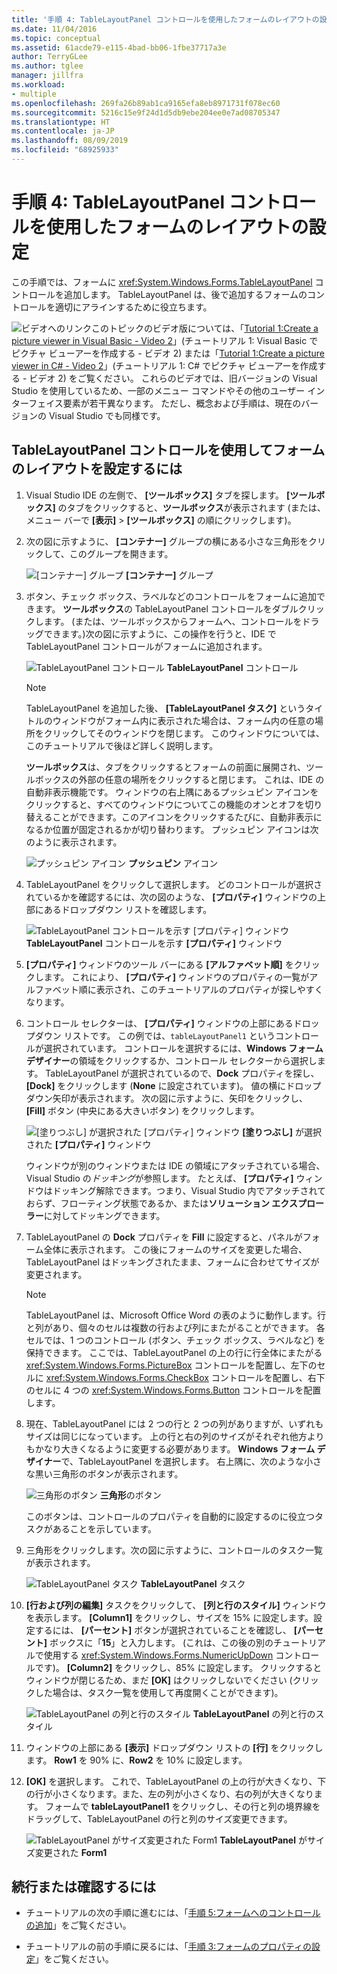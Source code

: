 ```yaml
---
title: '手順 4: TableLayoutPanel コントロールを使用したフォームのレイアウトの設定'
ms.date: 11/04/2016
ms.topic: conceptual
ms.assetid: 61acde79-e115-4bad-bb06-1fbe37717a3e
author: TerryGLee
ms.author: tglee
manager: jillfra
ms.workload:
- multiple
ms.openlocfilehash: 269fa26b89ab1ca9165efa8eb8971731f078ec60
ms.sourcegitcommit: 5216c15e9f24d1d5db9ebe204ee0e7ad08705347
ms.translationtype: HT
ms.contentlocale: ja-JP
ms.lasthandoff: 08/09/2019
ms.locfileid: "68925933"
---
```

# <a name="step-4-lay-out-your-form-with-a-tablelayoutpanel-control"></a>手順 4: TableLayoutPanel コントロールを使用したフォームのレイアウトの設定
この手順では、フォームに <xref:System.Windows.Forms.TableLayoutPanel> コントロールを追加します。 TableLayoutPanel は、後で追加するフォームのコントロールを適切にアラインするために役立ちます。

![ビデオへのリンク](../data-tools/media/playvideo.gif)このトピックのビデオ版については、「[Tutorial 1:Create a picture viewer in Visual Basic - Video 2](http://go.microsoft.com/fwlink/?LinkId=205211)」(チュートリアル 1: Visual Basic でピクチャ ビューアーを作成する - ビデオ 2) または「[Tutorial 1:Create a picture viewer in C# - Video 2](http://go.microsoft.com/fwlink/?LinkId=205200)」(チュートリアル 1: C# でピクチャ ビューアーを作成する - ビデオ 2) をご覧ください。 これらのビデオでは、旧バージョンの Visual Studio を使用しているため、一部のメニュー コマンドやその他のユーザー インターフェイス要素が若干異なります。 ただし、概念および手順は、現在のバージョンの Visual Studio でも同様です。

## <a name="to-lay-out-your-form-with-a-tablelayoutpanel-control"></a>TableLayoutPanel コントロールを使用してフォームのレイアウトを設定するには

1. Visual Studio IDE の左側で、 **[ツールボックス]** タブを探します。 **[ツールボックス]** のタブをクリックすると、**ツールボックス**が表示されます (または、メニュー バーで **[表示]**  >  **[ツールボックス]** の順にクリックします)。

2. 次の図に示すように、 **[コンテナー]** グループの横にある小さな三角形をクリックして、このグループを開きます。

     ![[コンテナー] グループ](../ide/media/express_toolbox.png)
 **[コンテナー]** グループ

3. ボタン、チェック ボックス、ラベルなどのコントロールをフォームに追加できます。 **ツールボックス**の TableLayoutPanel コントロールをダブルクリックします。 (または、ツールボックスからフォームへ、コントロールをドラッグできます。)次の図に示すように、この操作を行うと、IDE で TableLayoutPanel コントロールがフォームに追加されます。

     ![TableLayoutPanel コントロール](../ide/media/express_formtablelayout.png)
**TableLayoutPanel** コントロール

    > [!NOTE]
    > TableLayoutPanel を追加した後、 **[TableLayoutPanel タスク]** というタイトルのウィンドウがフォーム内に表示された場合は、フォーム内の任意の場所をクリックしてそのウィンドウを閉じます。 このウィンドウについては、このチュートリアルで後ほど詳しく説明します。

     **ツールボックス**は、タブをクリックするとフォームの前面に展開され、ツールボックスの外部の任意の場所をクリックすると閉じます。 これは、IDE の自動非表示機能です。 ウィンドウの右上隅にあるプッシュピン アイコンをクリックすると、すべてのウィンドウについてこの機能のオンとオフを切り替えることができます。このアイコンをクリックするたびに、自動非表示になるか位置が固定されるかが切り替わります。 プッシュピン アイコンは次のように表示されます。

     ![プッシュピン アイコン](../ide/media/express_pushpintoolbox.png)
**プッシュピン** アイコン

4. TableLayoutPanel をクリックして選択します。 どのコントロールが選択されているかを確認するには、次の図のような、 **[プロパティ]** ウィンドウの上部にあるドロップダウン リストを確認します。

     ![TableLayoutPanel コントロールを示す [プロパティ] ウィンドウ](../ide/media/express_controlspropwin.png)
**TableLayoutPanel** コントロールを示す **[プロパティ]** ウィンドウ

5. **[プロパティ]** ウィンドウのツール バーにある **[アルファベット順]** をクリックします。 これにより、 **[プロパティ]** ウィンドウのプロパティの一覧がアルファベット順に表示され、このチュートリアルのプロパティが探しやすくなります。

6. コントロール セレクターは、 **[プロパティ]** ウィンドウの上部にあるドロップダウン リストです。 この例では、`tableLayoutPanel1` というコントロールが選択されています。 コントロールを選択するには、**Windows フォーム デザイナー**の領域をクリックするか、コントロール セレクターから選択します。 TableLayoutPanel が選択されているので、**Dock** プロパティを探し、 **[Dock]** をクリックします (**None** に設定されています)。 値の横にドロップダウン矢印が表示されます。 次の図に示すように、矢印をクリックし、 **[Fill]** ボタン (中央にある大きいボタン) をクリックします。

     ![[塗りつぶし] が選択された [プロパティ] ウィンドウ](../ide/media/express_docktable.png)
 **[塗りつぶし]** が選択された **[プロパティ]** ウィンドウ

     ウィンドウが別のウィンドウまたは IDE の領域にアタッチされている場合、Visual Studio の*ドッキング*が参照します。 たとえば、 **[プロパティ]** ウィンドウはドッキング解除できます。つまり、Visual Studio 内でアタッチされておらず、フローティング状態であるか、または**ソリューション エクスプローラー**に対してドッキングできます。

7. TableLayoutPanel の **Dock** プロパティを **Fill** に設定すると、パネルがフォーム全体に表示されます。 この後にフォームのサイズを変更した場合、TableLayoutPanel はドッキングされたまま、フォームに合わせてサイズが変更されます。

    > [!NOTE]
    > TableLayoutPanel は、Microsoft Office Word の表のように動作します。行と列があり、個々のセルは複数の行および列にまたがることができます。 各セルでは、1 つのコントロール (ボタン、チェック ボックス、ラベルなど) を保持できます。 ここでは、TableLayoutPanel の上の行に行全体にまたがる <xref:System.Windows.Forms.PictureBox> コントロールを配置し、左下のセルに <xref:System.Windows.Forms.CheckBox> コントロールを配置し、右下のセルに 4 つの <xref:System.Windows.Forms.Button> コントロールを配置します。

8. 現在、TableLayoutPanel には 2 つの行と 2 つの列がありますが、いずれもサイズは同じになっています。 上の行と右の列のサイズがそれぞれ他方よりもかなり大きくなるように変更する必要があります。 **Windows フォーム デザイナー**で、TableLayoutPanel を選択します。 右上隅に、次のような小さな黒い三角形のボタンが表示されます。

     ![三角形のボタン](../ide/media/express_iconblacktriangle.gif)
**三角形**のボタン

     このボタンは、コントロールのプロパティを自動的に設定するのに役立つタスクがあることを示しています。

9. 三角形をクリックします。次の図に示すように、コントロールのタスク一覧が表示されます。

     ![TableLayoutPanel タスク](../ide/media/express_tablepanel.png)
**TableLayoutPanel** タスク

10. **[行および列の編集]** タスクをクリックして、 **[列と行のスタイル]** ウィンドウを表示します。 **[Column1]** をクリックし、サイズを 15% に設定します。設定するには、 **[パーセント]** ボタンが選択されていることを確認し、 **[パーセント]** ボックスに「**15**」と入力します。 (これは、この後の別のチュートリアルで使用する <xref:System.Windows.Forms.NumericUpDown> コントロールです)。 **[Column2]** をクリックし、85% に設定します。 クリックするとウィンドウが閉じるため、まだ **[OK]** はクリックしないでください (クリックした場合は、タスク一覧を使用して再度開くことができます)。

     ![TableLayoutPanel の列と行のスタイル](../ide/media/vs_tablelayoutpanel_setup.png)
**TableLayoutPanel** の列と行のスタイル

11. ウィンドウの上部にある **[表示]** ドロップダウン リストの **[行]** をクリックします。 **Row1** を 90% に、**Row2** を 10% に設定します。

12. **[OK]** を選択します。 これで、TableLayoutPanel の上の行が大きくなり、下の行が小さくなります。また、左の列が小さくなり、右の列が大きくなります。 フォームで **tableLayoutPanel1** をクリックし、その行と列の境界線をドラッグして、TableLayoutPanel の行と列のサイズ変更できます。

     ![TableLayoutPanel がサイズ変更された Form1](../ide/media/vs_formafterlayoutpanel.png)
**TableLayoutPanel** がサイズ変更された **Form1**

## <a name="to-continue-or-review"></a>続行または確認するには

- チュートリアルの次の手順に進むには、「[手順 5:フォームへのコントロールの追加](../ide/step-5-add-controls-to-your-form.md)」をご覧ください。

- チュートリアルの前の手順に戻るには、「[手順 3:フォームのプロパティの設定](../ide/step-3-set-your-form-properties.md)」をご覧ください。
